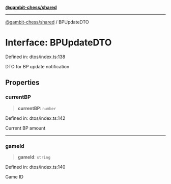 [**@gambit-chess/shared**](../README.md)

***

[@gambit-chess/shared](../globals.md) / BPUpdateDTO

# Interface: BPUpdateDTO

Defined in: dtos/index.ts:138

DTO for BP update notification

## Properties

### currentBP

> **currentBP**: `number`

Defined in: dtos/index.ts:142

Current BP amount

***

### gameId

> **gameId**: `string`

Defined in: dtos/index.ts:140

Game ID

